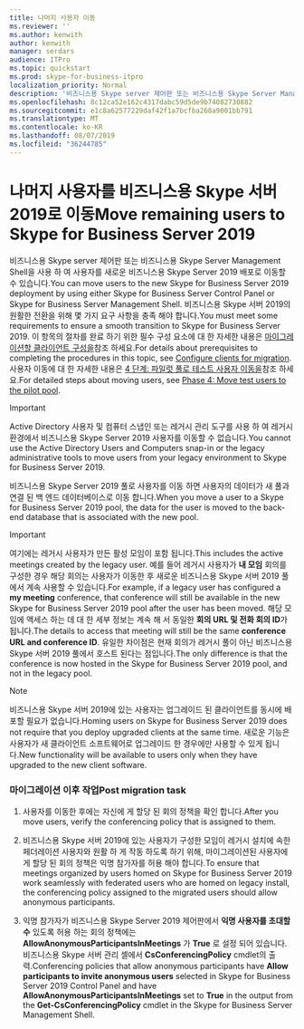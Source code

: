 ```yaml
---
title: 나머지 사용자 이동
ms.reviewer: ''
ms.author: kenwith
author: kenwith
manager: serdars
audience: ITPro
ms.topic: quickstart
ms.prod: skype-for-business-itpro
localization_priority: Normal
description: '비즈니스용 Skype server 제어판 또는 비즈니스용 Skype Server Management Shell을 사용 하 여 사용자를 새로운 비즈니스용 Skype Server 2019 배포로 이동할 수 있습니다. 비즈니스용 Skype 서버 2019의 원활한 전환을 위해 몇 가지 요구 사항을 충족 해야 합니다. 이 항목의 절차를 완료 하기 위한 필수 구성 요소에 대 한 자세한 내용은 마이그레이션할 클라이언트 구성을 참조 하세요. 사용자 이동에 대 한 자세한 내용은 4 단계: 파일럿 풀로 테스트 사용자 이동을 참조 하세요.'
ms.openlocfilehash: 8c12ca52e162c4317dabc59d5de9b74082730882
ms.sourcegitcommit: e1c8a62577229daf42f1a7bcfba268a9001bb791
ms.translationtype: MT
ms.contentlocale: ko-KR
ms.lasthandoff: 08/07/2019
ms.locfileid: "36244785"
---
```

# <a name="move-remaining-users-to-skype-for-business-server-2019"></a><span data-ttu-id="bdb6e-106">나머지 사용자를 비즈니스용 Skype 서버 2019로 이동</span><span class="sxs-lookup"><span data-stu-id="bdb6e-106">Move remaining users to Skype for Business Server 2019</span></span>

<span data-ttu-id="bdb6e-107">비즈니스용 Skype server 제어판 또는 비즈니스용 Skype Server Management Shell을 사용 하 여 사용자를 새로운 비즈니스용 Skype Server 2019 배포로 이동할 수 있습니다.</span><span class="sxs-lookup"><span data-stu-id="bdb6e-107">You can move users to the new Skype for Business Server 2019 deployment by using either Skype for Business Server Control Panel or Skype for Business Server Management Shell.</span></span> <span data-ttu-id="bdb6e-108">비즈니스용 Skype 서버 2019의 원활한 전환을 위해 몇 가지 요구 사항을 충족 해야 합니다.</span><span class="sxs-lookup"><span data-stu-id="bdb6e-108">You must meet some requirements to ensure a smooth transition to Skype for Business Server 2019.</span></span> <span data-ttu-id="bdb6e-109">이 항목의 절차를 완료 하기 위한 필수 구성 요소에 대 한 자세한 내용은 [마이그레이션할 클라이언트 구성을](configure-clients-for-migration.md)참조 하세요.</span><span class="sxs-lookup"><span data-stu-id="bdb6e-109">For details about prerequisites to completing the procedures in this topic, see [Configure clients for migration](configure-clients-for-migration.md).</span></span> <span data-ttu-id="bdb6e-110">사용자 이동에 대 한 자세한 내용은 [4 단계: 파일럿 풀로 테스트 사용자 이동을](phase-4-move-test-users-to-the-pilot-pool.md)참조 하세요.</span><span class="sxs-lookup"><span data-stu-id="bdb6e-110">For detailed steps about moving users, see [Phase 4: Move test users to the pilot pool](phase-4-move-test-users-to-the-pilot-pool.md).</span></span>
  
> [!IMPORTANT]
> <span data-ttu-id="bdb6e-111">Active Directory 사용자 및 컴퓨터 스냅인 또는 레거시 관리 도구를 사용 하 여 레거시 환경에서 비즈니스용 Skype Server 2019 사용자를 이동할 수 없습니다.</span><span class="sxs-lookup"><span data-stu-id="bdb6e-111">You cannot use the Active Directory Users and Computers snap-in or the legacy administrative tools to move users from your legacy environment to Skype for Business Server 2019.</span></span> 
  
<span data-ttu-id="bdb6e-112">비즈니스용 Skype Server 2019 풀로 사용자를 이동 하면 사용자의 데이터가 새 풀과 연결 된 백 엔드 데이터베이스로 이동 합니다.</span><span class="sxs-lookup"><span data-stu-id="bdb6e-112">When you move a user to a Skype for Business Server 2019 pool, the data for the user is moved to the back-end database that is associated with the new pool.</span></span> 
  
> [!IMPORTANT]
> <span data-ttu-id="bdb6e-113">여기에는 레거시 사용자가 만든 활성 모임이 포함 됩니다.</span><span class="sxs-lookup"><span data-stu-id="bdb6e-113">This includes the active meetings created by the legacy user.</span></span> <span data-ttu-id="bdb6e-114">예를 들어 레거시 사용자가 **내 모임** 회의를 구성한 경우 해당 회의는 사용자가 이동한 후 새로운 비즈니스용 Skype 서버 2019 풀에서 계속 사용할 수 있습니다.</span><span class="sxs-lookup"><span data-stu-id="bdb6e-114">For example, if a legacy user has configured a **my meeting** conference, that conference will still be available in the new Skype for Business Server 2019 pool after the user has been moved.</span></span> <span data-ttu-id="bdb6e-115">해당 모임에 액세스 하는 데 대 한 세부 정보는 계속 해 서 동일한 **회의 URL 및 전화 회의 ID**가 됩니다.</span><span class="sxs-lookup"><span data-stu-id="bdb6e-115">The details to access that meeting will still be the same **conference URL and conference ID**.</span></span> <span data-ttu-id="bdb6e-116">유일한 차이점은 현재 회의가 레거시 풀이 아닌 비즈니스용 Skype 서버 2019 풀에서 호스트 된다는 점입니다.</span><span class="sxs-lookup"><span data-stu-id="bdb6e-116">The only difference is that the conference is now hosted in the Skype for Business Server 2019 pool, and not in the legacy pool.</span></span> 
  
> [!NOTE]
> <span data-ttu-id="bdb6e-117">비즈니스용 Skype 서버 2019에 있는 사용자는 업그레이드 된 클라이언트를 동시에 배포할 필요가 없습니다.</span><span class="sxs-lookup"><span data-stu-id="bdb6e-117">Homing users on Skype for Business Server 2019 does not require that you deploy upgraded clients at the same time.</span></span> <span data-ttu-id="bdb6e-118">새로운 기능은 사용자가 새 클라이언트 소프트웨어로 업그레이드 한 경우에만 사용할 수 있게 됩니다.</span><span class="sxs-lookup"><span data-stu-id="bdb6e-118">New functionality will be available to users only when they have upgraded to the new client software.</span></span> 
  
### <a name="post-migration-task"></a><span data-ttu-id="bdb6e-119">마이그레이션 이후 작업</span><span class="sxs-lookup"><span data-stu-id="bdb6e-119">Post migration task</span></span>

1. <span data-ttu-id="bdb6e-120">사용자를 이동한 후에는 자신에 게 할당 된 회의 정책을 확인 합니다.</span><span class="sxs-lookup"><span data-stu-id="bdb6e-120">After you move users, verify the conferencing policy that is assigned to them.</span></span> 
    
2. <span data-ttu-id="bdb6e-121">비즈니스용 Skype 서버 2019에 있는 사용자가 구성한 모임이 레거시 설치에 속한 페더레이션 사용자와 원활 하 게 작동 하도록 하기 위해, 마이그레이션된 사용자에 게 할당 된 회의 정책은 익명 참가자를 허용 해야 합니다.</span><span class="sxs-lookup"><span data-stu-id="bdb6e-121">To ensure that meetings organized by users homed on Skype for Business Server 2019 work seamlessly with federated users who are homed on legacy install, the conferencing policy assigned to the migrated users should allow anonymous participants.</span></span>
    
3. <span data-ttu-id="bdb6e-122">익명 참가자가 비즈니스용 Skype Server 2019 제어판에서 **익명 사용자를 초대할 수** 있도록 허용 하는 회의 정책에는 **AllowAnonymousParticipantsInMeetings** 가 **True** 로 설정 되어 있습니다. 비즈니스용 Skype 서버 관리 셸에서 **CsConferencingPolicy** cmdlet의 출력.</span><span class="sxs-lookup"><span data-stu-id="bdb6e-122">Conferencing policies that allow anonymous participants have **Allow participants to invite anonymous users** selected in Skype for Business Server 2019 Control Panel and have **AllowAnonymousParticipantsInMeetings** set to **True** in the output from the **Get-CsConferencingPolicy** cmdlet in the Skype for Business Server Management Shell.</span></span> 
    
<!-- 4. For details about configuring conferencing policy by using Skype for Business Server Management Shell, see 
 [Set-CsConferencingPolicy](../../lync-server-management-shell/lync-server-2013-cmdlets-by-category/set-csconferencingpolicy.md) in the Skype for Business Server Management Shell documentation.  -->
    

